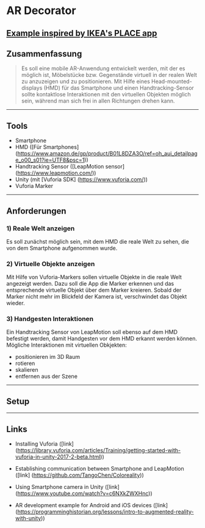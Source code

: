 # AR Decorator
[Example inspired by IKEA's PLACE app](https://bitbucket.org/repo/9pgMjga/images/1531028719-ikea_exp.jpg)
----
## Zusammenfassung

> Es soll eine mobile AR-Anwendung entwickelt werden, mit der es möglich ist, Möbelstücke bzw. Gegenstände virtuell in der realen Welt zu anzuzeigen und zu positionieren. Mit Hilfe eines Head-mounted-displays (HMD) für das Smartphone und einen Handtracking-Sensor sollte kontaktlose Interaktionen mit den virtuellen Objekten möglich sein, während man sich frei in allen Richtungen drehen kann.

----
## Tools
* Smartphone
* HMD ([Für Smartphones] (https://www.amazon.de/gp/product/B01L8DZA3O/ref=oh_aui_detailpage_o00_s01?ie=UTF8&psc=1))
* Handtracking Sensor ([LeapMotion sensor] (https://www.leapmotion.com/))
* Unity (mit [Vuforia SDK] (https://www.vuforia.com/))
* Vuforia Marker

----
## Anforderungen
### 1) Reale Welt anzeigen
Es soll zunächst möglich sein, mit dem HMD die reale Welt zu sehen, die von dem Smartphone aufgenommen wurde. 

### 2) Virtuelle Objekte anzeigen
Mit Hilfe von Vuforia-Markers sollen virtuelle Objekte in die reale Welt angezeigt werden. Dazu soll die App die Marker erkennen und das entsprechende virtuelle Objekt über dem Marker kreieren. Sobald der Marker nicht mehr im Blickfeld der Kamera ist, verschwindet das Objekt wieder.

### 3) Handgesten Interaktionen
Ein Handtracking Sensor von LeapMotion soll ebenso auf dem HMD befestigt werden, damit Handgesten vor dem HMD erkannt werden können. Mögliche Interaktionen mit virtuellen Obkjekten:

* positionieren im 3D Raum
* rotieren
* skalieren
* entfernen aus der Szene

----
## Setup

----
## Links 
* Installing Vuforia ([link] (https://library.vuforia.com/articles/Training/getting-started-with-vuforia-in-unity-2017-2-beta.html))

* Establishing communication between Smartphone and LeapMotion ([link] (https://github.com/TangoChen/Coloreality))

* Using Smartphone camera in Unity ([link] (https://www.youtube.com/watch?v=c6NXkZWXHnc))

* AR development example for Android and iOS devices ([link] (https://programminghistorian.org/lessons/intro-to-augmented-reality-with-unity))


